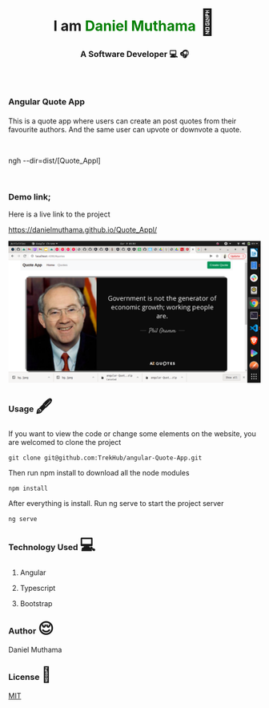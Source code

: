 <link
      rel="stylesheet"
      href="https://cdnjs.cloudflare.com/ajax/libs/font-awesome/6.0.0-beta2/css/all.min.css"
      integrity="sha512-YWzhKL2whUzgiheMoBFwW8CKV4qpHQAEuvilg9FAn5VJUDwKZZxkJNuGM4XkWuk94WCrrwslk8yWNGmY1EduTA=="
      crossorigin="anonymous"
      referrerpolicy="no-referrer"
    />

<div style="text-align: center; ">
        <div>
            <h1>I am <span style="color: green; ">Daniel Muthama</span> <span style='font-size:50px;'> &#128075</span></h1>
            <h3>A Software Developer &#128187; &#127911;</h3>
        </div>
        
</div>
<br>

### Angular Quote App <span style='font-size:30px;'> <img height="20" class="mx-1" id="logo-img" src="./images/icons/shop-solid.svg" alt=""></span> 
This is a quote app where users can create an post quotes from their favourite authors. And the same user can upvote or downvote a quote.

<br>

ngh --dir=dist/[Quote_Appl]


<br>


### Demo link;

Here is a live link to the project 


https://danielmuthama.github.io/Quote_Appl/

![alt text](src/assets/screen1.png)

### Usage <span style='font-size:30px;'>🖋</span> 
If you want to view the code or change some elements on the website, you are welcomed to clone the project

``` git
git clone git@github.com:TrekHub/angular-Quote-App.git

```

Then run npm install to download all the node modules
```npm
npm install

```

After everything is install. Run ng serve to start the project server

```ng
ng serve
```


### Technology Used <span style='font-size:30px;'>&#128187;</span> 

1. Angular

2. Typescript

3. Bootstrap



### Author <span style='font-size:30px;'>&#128524;</span> 

Daniel Muthama

### License  <span style='font-size:30px;'>🔐</span> 
[MIT](https://choosealicense.com/licenses/mit/)